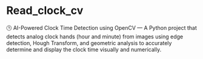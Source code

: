 # Read_clock_cv
🕒 AI-Powered Clock Time Detection using OpenCV — A Python project that detects analog clock hands (hour and minute) from images using edge detection, Hough Transform, and geometric analysis to accurately determine and display the clock time visually and numerically.
